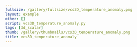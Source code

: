 ```yaml
---
fullsize: /gallery/fullsize/vcs3D_temperature_anomaly.png
layout: example
other: []
script: vcs3D_temperature_anomaly.py
tags: [3d_scalar]
thumb: /gallery/thumbnails/vcs3D_temperature_anomaly.png
title: vcs3D_temperature_anomaly
---
```

